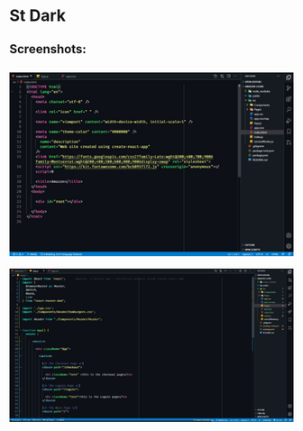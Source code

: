 # St Dark

## Screenshots:

![Screenshot](Assets/screenshot.jpeg)
---
![Screenshot](Assets/screenshot2.jpeg)
